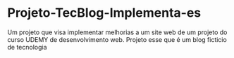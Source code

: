 # Projeto-TecBlog-Implementa-es
Um projeto que visa implementar melhorias a um site web
de um projeto do curso UDEMY de desenvolvimento web. Projeto esse que é um blog ficticio de tecnologia
